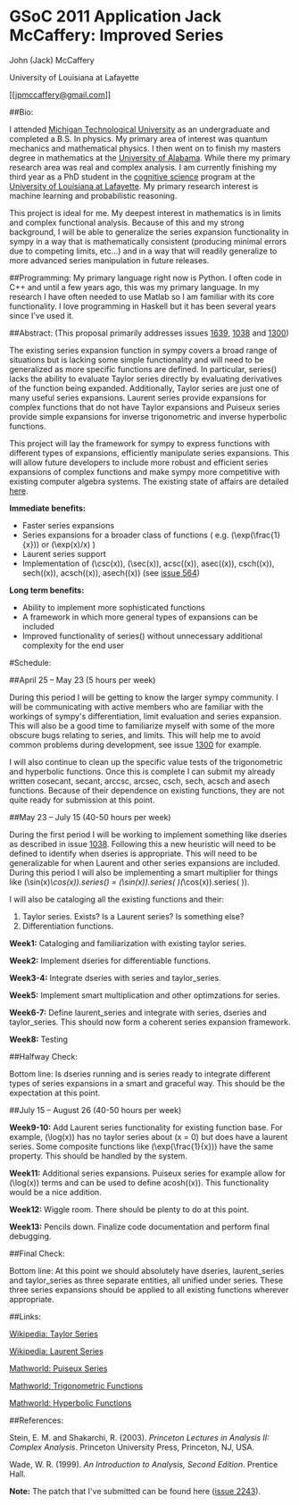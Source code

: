 # GSoC 2011 Application Jack McCaffery: Improved Series

John (Jack)  McCaffery

University of Louisiana at Lafayette

[[jpmccaffery@gmail.com]]

##Bio: 

I attended [Michigan Technological University](http://www.mtu.edu) as an undergraduate and completed a B.S. In physics. My primary area of interest was quantum mechanics and mathematical physics. I then went on to finish my masters degree in mathematics at the [University of Alabama](http://www.ua.edu). While there my primary research area was real and complex analysis. I am currently finishing my third year as a PhD student in the [cognitive science](http://ics.louisiana.edu) program at the [University of Louisiana at Lafayette](http://www.louisiana.edu). My primary research interest is machine learning and probabilistic reasoning.

This project is ideal for me. My deepest interest in mathematics is in limits and complex functional analysis. Because of this and my strong background, I will be able to generalize the series expansion functionality in sympy in a way that is mathematically consistent (producing minimal errors due to competing limits, etc...) and in a way that will readily generalize to more advanced series manipulation in future releases.

##Programming: 
My primary language right now is Python. I often code in C++ and until a few years ago, this was my primary language. In my research I have often needed to use Matlab so I am familiar with its core functionality. I love programming in Haskell but it has been several years since I've used it.

##Abstract:
(This proposal primarily addresses issues [1639](http://code.google.com/p/sympy/issues/detail?id=1639&q=label%3ASeries&colspec=ID%20Type%20Status%20Priority%20Milestone%20Owner%20Summary%20Stars), [1038](http://code.google.com/p/sympy/issues/detail?id=1038&q=label%3ASeries&colspec=ID%20Type%20Status%20Priority%20Milestone%20Owner%20Summary%20Stars) and [1300](http://code.google.com/p/sympy/issues/detail?id=1300&q=label%3ASeries&colspec=ID%20Type%20Status%20Priority%20Milestone%20Owner%20Summary%20Stars)) 

The existing series expansion function in sympy covers a broad range of situations but is lacking some simple functionality and will need to be generalized as more specific functions are defined. In particular, series() lacks the ability to evaluate Taylor series directly by evaluating derivatives of the function being expanded. Additionally, Taylor series are just one of many useful series expansions. Laurent series provide expansions for complex functions that do not have Taylor expansions and Puiseux series provide simple expansions for inverse trigonometric and inverse hyperbolic functions.

This project will lay the framework for sympy to express functions with different types of expansions, efficiently manipulate series expansions. This will allow future developers to include more robust and efficient series expansions of complex functions and make sympy more competitive with existing computer algebra systems. The existing state of affairs are detailed [here](https://github.com/sympy/sympy/wiki/Function-expansions-and-series).

**Immediate benefits:** 

* Faster series expansions
* Series expansions for a broader class of functions ( e.g. \(\exp(\frac{1}{x})\) or \(\exp(x)/x\) )
* Laurent series support
* Implementation of \(\csc(x)\), \(\sec(x)\), acsc\((x)\), asec\((x)\), csch\((x)\), sech\((x)\), acsch\((x)\), asech\((x)\) (see [issue 564](http://code.google.com/p/sympy/issues/detail?id=564&can=5&colspec=ID%20Type%20Status%20Priority%20Milestone%20Owner%20Summary%20Stars))

**Long term benefits:**

* Ability to implement more sophisticated functions
* A framework in which more general types of expansions can be included
* Improved functionality of series() without unnecessary additional complexity for the end user

#Schedule:

##April 25 – May 23
(5 hours per week)

During this period I will be getting to know the larger sympy community. I will be communicating with active members who are familiar with the workings of sympy's differentiation, limit evaluation and series expansion. This will also be a good time to familiarize myself with some of the more obscure bugs relating to series, and limits. This will help me to avoid common problems during development, see issue [1300](http://code.google.com/p/sympy/issues/detail?id=1300&q=label%3ASeries&colspec=ID%20Type%20Status%20Priority%20Milestone%20Owner%20Summary%20Stars) for example.

I will also continue to clean up the specific value tests of the trigonometric and hyperbolic functions. Once this is complete I can submit my already written cosecant, secant, arccsc, arcsec, csch, sech, acsch and asech functions. Because of their dependence on existing functions, they are not quite ready for submission at this point.

##May 23 – July 15
(40-50 hours per week)

During the first period I will be working to implement something like dseries as described in issue [1038](http://code.google.com/p/sympy/issues/detail?id=1038&q=label%3ASeries&colspec=ID%20Type%20Status%20Priority%20Milestone%20Owner%20Summary%20Stars). Following this a new heuristic will need to be defined to identify when dseries is appropriate. This will need to be generalizable for when Laurent and other series expansions are included. During this period I will also be implementing a smart multiplier for things like \(\sin(x)*\cos(x)\).series() = \(\sin(x)\).series( )\(*\cos(x)\).series( )).

I will also be cataloging all the existing functions and their:

1. Taylor series. Exists? Is a Laurent series? Is something else?
2. Differentiation functions.


**Week1:** Cataloging and familiarization with existing taylor series.

**Week2:** Implement dseries for differentiable functions.

**Week3-4:** Integrate dseries with series and taylor_series. 

**Week5:** Implement smart multiplication and other optimzations for series.

**Week6-7:** Define laurent_series and integrate with series, dseries and taylor_series. This should now form a coherent series expansion framework.

**Week8:** Testing

##Halfway Check: 

Bottom line: Is dseries running and is series ready to integrate different types of series expansions in a smart and graceful way. This should be the expectation at this point.

##July 15 – August 26
(40-50 hours per week)

**Week9-10:** Add Laurent series functionality for existing function base. For example, \(\log(x)\) has no taylor series about \(x = 0\) but does have a laurent series. Some composite functions like \(\exp(\frac{1}{x})\) have the same property. This should be handled by the system.

**Week11:** Additional series expansions. Puiseux series for example allow for \(\log(x)\) terms and can be used to define acosh\((x)\). This functionality would be a nice addition.

**Week12:** Wiggle room. There should be plenty to do at this point.

**Week13:** Pencils down. Finalize code documentation and perform final debugging.


##Final Check: 

Bottom line: At this point we should absolutely have dseries, laurent_series and taylor_series as three separate entities, all unified under series. These three series expansions should be applied to all existing functions wherever appropriate.

##Links:

[Wikipedia: Taylor Series](http://en.wikipedia.org/wiki/Taylor_series)

[Wikipedia: Laurent Series](http://en.wikipedia.org/wiki/Laurent_series)

[Mathworld: Puiseux Series](http://mathworld.wolfram.com/PuiseuxSeries.html)

[Mathworld: Trigonometric Functions](http://mathworld.wolfram.com/TrigonometricFunctions.html)

[Mathworld: Hyperbolic Functions](http://mathworld.wolfram.com/HyperbolicFunctions.html)

##References:

Stein, E. M. and Shakarchi, R. (2003). _Princeton Lectures in Analysis II: Complex Analysis_. Princeton University Press, Princeton, NJ, USA.

Wade, W. R. (1999). _An Introduction to Analysis, Second Edition_. Prentice Hall.


**Note:** The patch that I've submitted can be found here ([issue 2243](http://code.google.com/p/sympy/issues/detail?id=2243)).
